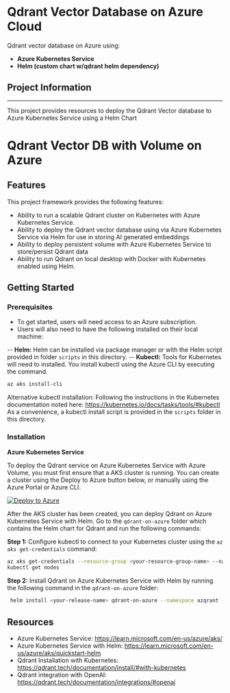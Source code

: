 # Qdrant Vector Database on Azure Cloud
Qdrant vector database on Azure using:

- **Azure Kubernetes Service**
- **Helm (custom chart w/qdrant helm dependency)**

## Project Information
---
This project provides resources to deploy the Qdrant Vector database to Azure Kubernetes Service using a Helm Chart


# Qdrant Vector DB with Volume on Azure 

## Features
This project framework provides the following features:

* Ability to run a scalable Qdrant cluster on Kubernetes with Azure Kubernetes Service.
* Ability to deploy the Qdrant vector database using via Azure Kubernetes Service via Helm for use in storing AI generated embeddings 
* Ability to deploy persistent volume with Azure Kubernetes Service to store/persist Qdrant data
* Ability to run Qdrant on local desktop with Docker with Kubernetes enabled using Helm.

## Getting Started

### Prerequisites

* To get started, users will need access to an Azure subscription.
* Users will also need to have the following installed on their local machine:

-- **Helm:** 
Helm can be installed via package manager or with the Helm script provided in folder `scripts` in this directory. 
-- **Kubectl:** 
Tools for Kubernetes will need to installed. You install kubectl using the Azure CLI by executing the command. 

```bash
az aks install-cli
```
Alternative kubectl installation: Following the instructions in the Kubernetes documentation noted here: https://kubernetes.io/docs/tasks/tools/#kubectl As a convenience, a kubectl install script is provided in the `scripts` folder in this directory.

### Installation

**Azure Kubernetes Service**

To deploy the Qdrant service on Azure Kubernetes Service with Azure Volume, you must first ensure that a AKS cluster is running. You can create a cluster using the Deploy to Azure button below, or manually using the Azure Portal or Azure CLI.

[![Deploy to Azure](https://aka.ms/deploytoazurebutton)](https://portal.azure.com/#create/Microsoft.Template/uri/)

After the AKS cluster has been created, you can deploy Qdrant on Azure Kubernetes Service with Helm. Go to the `qdrant-on-azure` folder which contains the Helm chart for Qdrant and run the following commands:

**Step 1:** Configure kubectl to connect to your Kubernetes cluster using the `az aks get-credentials` command:

```bash
az aks get-credentials --resource-group <your-resource-group-name> --name <your-aks-cluster-name>
kubectl get nodes
```
**Step 2:** Install Qdrant on Azure Kubernetes Service with Helm by running the following command in the `qdrant-on-azure` folder:

```bash
 helm install <your-release-name> qdrant-on-azure --namespace azqrant --create-namespace
```

## Resources

- Azure Kubernetes Service: https://learn.microsoft.com/en-us/azure/aks/
- Azure Kubernetes Service with Helm: https://learn.microsoft.com/en-us/azure/aks/quickstart-helm
- Qdrant Installation with Kubernetes: https://qdrant.tech/documentation/install/#with-kubernetes
- Qdrant integration with OpenAI: https://qdrant.tech/documentation/integrations/#openai
